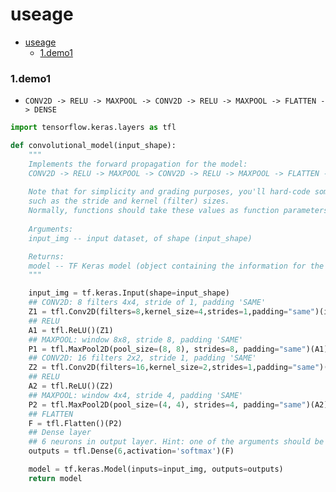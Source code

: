 # useage


<!-- @import "[TOC]" {cmd="toc" depthFrom=1 depthTo=6 orderedList=false} -->

<!-- code_chunk_output -->

- [useage](#useage)
    - [1.demo1](#1demo1)

<!-- /code_chunk_output -->


### 1.demo1

* `CONV2D -> RELU -> MAXPOOL -> CONV2D -> RELU -> MAXPOOL -> FLATTEN -> DENSE`
```python
import tensorflow.keras.layers as tfl

def convolutional_model(input_shape):
    """
    Implements the forward propagation for the model:
    CONV2D -> RELU -> MAXPOOL -> CONV2D -> RELU -> MAXPOOL -> FLATTEN -> DENSE
    
    Note that for simplicity and grading purposes, you'll hard-code some values
    such as the stride and kernel (filter) sizes. 
    Normally, functions should take these values as function parameters.
    
    Arguments:
    input_img -- input dataset, of shape (input_shape)

    Returns:
    model -- TF Keras model (object containing the information for the entire training process) 
    """

    input_img = tf.keras.Input(shape=input_shape)
    ## CONV2D: 8 filters 4x4, stride of 1, padding 'SAME'
    Z1 = tfl.Conv2D(filters=8,kernel_size=4,strides=1,padding="same")(input_img)
    ## RELU
    A1 = tfl.ReLU()(Z1)
    ## MAXPOOL: window 8x8, stride 8, padding 'SAME'
    P1 = tfl.MaxPool2D(pool_size=(8, 8), strides=8, padding="same")(A1)
    ## CONV2D: 16 filters 2x2, stride 1, padding 'SAME'
    Z2 = tfl.Conv2D(filters=16,kernel_size=2,strides=1,padding="same")(P1)
    ## RELU
    A2 = tfl.ReLU()(Z2)
    ## MAXPOOL: window 4x4, stride 4, padding 'SAME'
    P2 = tfl.MaxPool2D(pool_size=(4, 4), strides=4, padding="same")(A2)
    ## FLATTEN
    F = tfl.Flatten()(P2)
    ## Dense layer
    ## 6 neurons in output layer. Hint: one of the arguments should be "activation='softmax'" 
    outputs = tfl.Dense(6,activation='softmax')(F)

    model = tf.keras.Model(inputs=input_img, outputs=outputs)
    return model
```